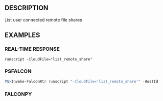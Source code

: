 ## DESCRIPTION
List user connected remote file shares

## EXAMPLES

### REAL-TIME RESPONSE
```
runscript -CloudFile="list_remote_share"
```
### PSFALCON
```powershell
PS>Invoke-FalconRtr runscript "-CloudFile='list_remote_share'" -HostId <id>, <id>
```
### FALCONPY